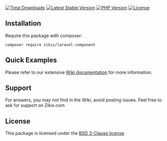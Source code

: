 [![Total Downloads](https://poser.pugx.org/zikix/laravel-component/d/total.svg)][packagist]
[![Latest Stable Version](https://poser.pugx.org/zikix/laravel-component/v/stable.svg)][packagist]
[![PHP Version](https://img.shields.io/packagist/php-v/zikix/laravel-component.svg)][packagist]
[![License](https://poser.pugx.org/zikix/laravel-component/license.svg)][packagist]


## Installation

Require this package with composer:


```shell
composer require zikix/laravel-component
```

## Quick Examples

Please refer to our extensive [Wiki documentation](https://github.com/zikix-com/laravel-component/wiki) for more information.


## Support

For answers, you may not find in the Wiki, avoid posting issues. Feel free to ask for support on Zikix.com


## License

This package is licensed under the [BSD 3-Clause license](http://opensource.org/licenses/BSD-3-Clause).

[packagist]: https://packagist.org/packages/Zikix/support
[travis]: https://travis-ci.org/Zikix/support
